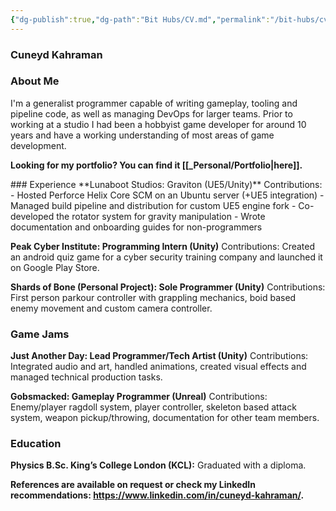 ```yaml
---
{"dg-publish":true,"dg-path":"Bit Hubs/CV.md","permalink":"/bit-hubs/cv/","hide":true,"hideInGraph":true,"noteIcon":"1"}
---
```


### Cuneyd Kahraman

### About Me
I'm a generalist programmer capable of writing gameplay, tooling and pipeline code, as well as managing DevOps for larger teams. Prior to working at a studio I had been a hobbyist game developer for around 10 years and have a working understanding of most areas of game development.

**Looking for my portfolio? You can find it [[_Personal/Portfolio\|here]].**

<div class="page-break" style="page-break-before: always;"></div>
### Experience
**Lunaboot Studios: Graviton (UE5/Unity)**
Contributions:
- Hosted Perforce Helix Core SCM on an Ubuntu server (+UE5 integration)
- Managed build pipeline and distribution for custom UE5 engine fork
- Co-developed the rotator system for gravity manipulation
- Wrote documentation and onboarding guides for non-programmers

**Peak Cyber Institute: Programming Intern (Unity)**
Contributions: Created an android quiz game for a cyber security training company and launched it on Google Play Store.

**Shards of Bone (Personal Project): Sole Programmer (Unity)**
Contributions: First person parkour controller with grappling mechanics, boid based enemy movement and custom camera controller.
### Game Jams
**Just Another Day: Lead Programmer/Tech Artist (Unity)**
Contributions: Integrated audio and art, handled animations, created visual effects and managed technical production tasks.

**Gobsmacked: Gameplay Programmer (Unreal)**
Contributions: Enemy/player ragdoll system, player controller, skeleton based attack system, weapon pickup/throwing, documentation for other team members.
### Education
**Physics B.Sc. King’s College London (KCL):** 
Graduated with a diploma.

**References are available on request or check my LinkedIn recommendations: https://www.linkedin.com/in/cuneyd-kahraman/.**

